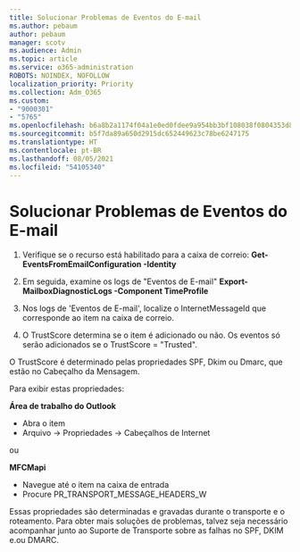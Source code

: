 ```yaml
---
title: Solucionar Problemas de Eventos do E-mail
ms.author: pebaum
author: pebaum
manager: scotv
ms.audience: Admin
ms.topic: article
ms.service: o365-administration
ROBOTS: NOINDEX, NOFOLLOW
localization_priority: Priority
ms.collection: Adm_O365
ms.custom:
- "9000301"
- "5765"
ms.openlocfilehash: b6a8b2a1174f04a1e0ed0fdee9a954bb3bf108038f0804353d84755e490f5f47
ms.sourcegitcommit: b5f7da89a650d2915dc652449623c78be6247175
ms.translationtype: HT
ms.contentlocale: pt-BR
ms.lasthandoff: 08/05/2021
ms.locfileid: "54105340"
---
```

# <a name="troubleshooting-events-from-email"></a>Solucionar Problemas de Eventos do E-mail

1. Verifique se o recurso está habilitado para a caixa de correio: **Get-EventsFromEmailConfiguration -Identity <mailbox>**

2. Em seguida, examine os logs de "Eventos de E-mail" **Export-MailboxDiagnosticLogs <mailbox> -Component TimeProfile**

3. Nos logs de 'Eventos de E-mail', localize o InternetMessageId que corresponde ao item na caixa de correio.  

4. O TrustScore determina se o item é adicionado ou não. Os eventos só serão adicionados se o TrustScore = "Trusted".

O TrustScore é determinado pelas propriedades SPF, Dkim ou Dmarc, que estão no Cabeçalho da Mensagem.

Para exibir estas propriedades:

**Área de trabalho do Outlook**

- Abra o item
- Arquivo -> Propriedades -> Cabeçalhos de Internet

ou

**MFCMapi**

- Navegue até o item na caixa de entrada
- Procure PR_TRANSPORT_MESSAGE_HEADERS_W

Essas propriedades são determinadas e gravadas durante o transporte e o roteamento. Para obter mais soluções de problemas, talvez seja necessário acompanhar junto ao Suporte de Transporte sobre as falhas no SPF, DKIM e.ou DMARC.